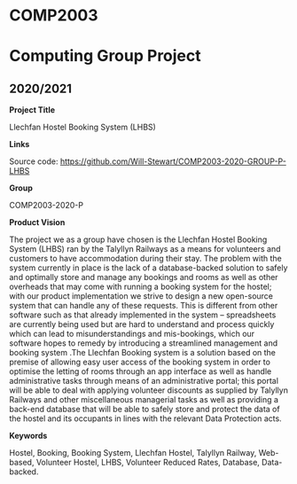 # COMP2003 

# Computing Group Project 

## 2020/2021 

 

**Project Title**

Llechfan Hostel Booking System (LHBS) 

  

**Links**

Source code: https://github.com/Will-Stewart/COMP2003-2020-GROUP-P-LHBS

**Group**

COMP2003-2020-P

**Product Vision**  

The project we as a group have chosen is the Llechfan Hostel Booking System (LHBS) ran by the Talyllyn Railways as a means for volunteers and customers to have accommodation during their stay. The problem with the system currently in place is the lack of a database-backed solution to safely and optimally store and manage any bookings and rooms as well as other overheads that may come with running a booking system for the hostel; with our product implementation we strive to design a new open-source system that can handle any of these requests. This is different from other software such as that already implemented in the system – spreadsheets are currently being used but are hard to understand and process quickly which can lead to misunderstandings and mis-bookings, which our software hopes to remedy by introducing a streamlined management and booking system .The Llechfan Booking system is a solution based on the premise of allowing easy user access of the booking system in order to optimise the letting of rooms through an app interface as well as handle administrative tasks through means of an administrative portal; this portal will be able to deal with applying volunteer discounts as supplied by Talyllyn Railways and other miscellaneous managerial tasks as well as providing a back-end database that will be able to safely store and protect the data of the hostel and its occupants in lines with the relevant Data Protection acts. 


**Keywords**

Hostel, Booking, Booking System, Llechfan Hostel, Talyllyn Railway, Web-based, Volunteer Hostel, LHBS, Volunteer Reduced Rates, Database, Data-backed. 
